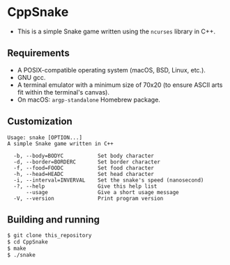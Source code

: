 # CppSnake
- This is a simple Snake game written using the ``ncurses`` library in C++.
## Requirements
- A POSIX-compatible operating system (macOS, BSD, Linux, etc.).
- GNU gcc.
- A terminal emulator with a minimum size of 70x20 (to ensure ASCII arts fit within the terminal's canvas).
- On macOS: ``argp-standalone`` Homebrew package.
## Customization
```
Usage: snake [OPTION...]
A simple Snake game written in C++

  -b, --body=BODYC           Set body character
  -d, --border=BORDERC       Set border character
  -f, --food=FOODC           Set food character
  -h, --head=HEADC           Set head character
  -i, --interval=INVERVAL    Set the snake's speed (nanosecond)
  -?, --help                 Give this help list
      --usage                Give a short usage message
  -V, --version              Print program version

```
## Building and running
```bash
$ git clone this_repository
$ cd CppSnake
$ make
$ ./snake
```